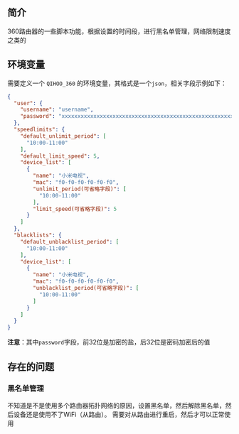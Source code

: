 ## 简介
360路由器的一些脚本功能，根据设置的时间段，进行黑名单管理，网络限制速度之类的

## 环境变量
需要定义一个 `QIHOO_360` 的环境变量，其格式是一个`json`，相关字段示例如下：
```json
{
  "user": {
    "username": "username",
    "password": "xxxxxxxxxxxxxxxxxxxxxxxxxxxxxxxxxxxxxxxxxxxxxxxxxxxxxxxxxxxxxxxx"
  },
  "speedlimits": {
    "default_unlimit_period": [
      "10:00-11:00"
    ],
    "default_limit_speed": 5,
    "device_list": [
      {
        "name": "小米电视",
        "mac": "f0-f0-f0-f0-f0-f0",
        "unlimit_period(可省略字段)": [
          "10:00-11:00"
        ],
        "limit_speed(可省略字段)": 5
      }
    ]
  },
  "blacklists": {
    "default_unblacklist_period": [
      "10:00-11:00"
    ],
    "device_list": [
      {
        "name": "小米电视",
        "mac": "f0-f0-f0-f0-f0-f0",
        "unblacklist_period(可省略字段)": [
          "10:00-11:00"
        ]
      }
    ]
  }
}
```

**注意**：其中`password`字段，前32位是加密的盐，后32位是密码加密后的值

## 存在的问题
### 黑名单管理
不知道是不是使用多个路由器拓扑网络的原因，设置黑名单，然后解除黑名单，然后设备还是使用不了WiFi（从路由）。
需要对从路由进行重启，然后才可以正常使用